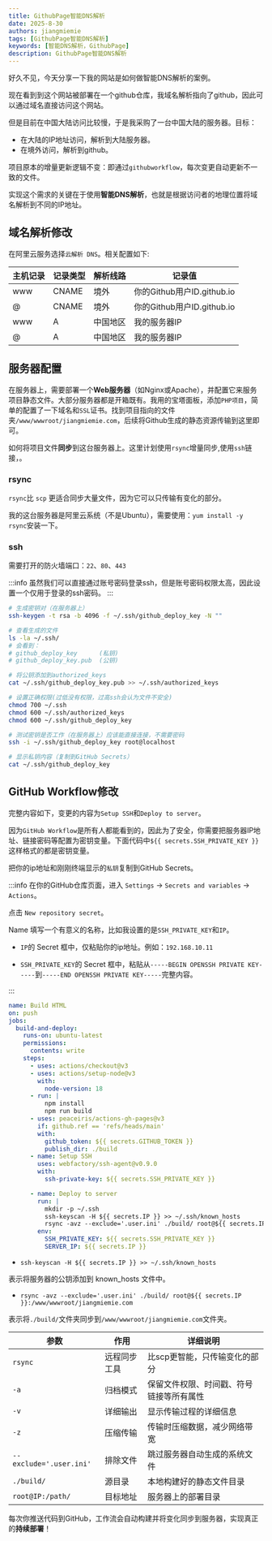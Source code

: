 ```yaml
---
title: GithubPage智能DNS解析
date: 2025-8-30
authors: jiangmiemie
tags: [GithubPage智能DNS解析]
keywords: [智能DNS解析，GithubPage]
description: GithubPage智能DNS解析
---
```


好久不见，今天分享一下我的网站是如何做智能DNS解析的案例。

现在看到到这个网站被部署在一个github仓库，我域名解析指向了github，因此可以通过域名直接访问这个网站。

但是目前在中国大陆访问比较慢，于是我采购了一台中国大陆的服务器。目标：
- 在大陆的IP地址访问，解析到大陆服务器。
- 在境外访问，解析到github。

项目原本的增量更新逻辑不变：即通过`githubworkflow`，每次变更自动更新不一致的文件。

实现这个需求的关键在于使用**智能DNS解析**，也就是根据访问者的地理位置将域名解析到不同的IP地址。

## 域名解析修改

在阿里云服务选择`云解析 DNS`。相关配置如下:

| 主机记录 | 记录类型 | 解析线路 | 记录值 |
|----------|----------|----------|--------|
| www      | CNAME    | 境外     | 你的Github用户ID.github.io |
| @        | CNAME    | 境外     | 你的Github用户ID.github.io |
| www      | A        | 中国地区 | 我的服务器IP |
| @        | A        | 中国地区 | 我的服务器IP |

## 服务器配置

在服务器上，需要部署一个**Web服务器**（如Nginx或Apache），并配置它来服务项目静态文件。大部分服务器都是开箱既有。我用的宝塔面板，添加`PHP项目`，简单的配置了一下域名和`SSL`证书。找到项目指向的文件夹`/www/wwwroot/jiangmiemie.com`，后续将Github生成的静态资源传输到这里即可。

如何将项目文件**同步**到这台服务器上。这里计划使用`rsync`增量同步,使用`ssh`链接，。

### rsync

`rsync`比 `scp` 更适合同步大量文件，因为它可以只传输有变化的部分。

我的这台服务器是阿里云系统（不是Ubuntu），需要使用：`yum install -y rsync`安装一下。

### ssh

需要打开的防火墙端口：`22`、`80`、`443`

:::info
虽然我们可以直接通过账号密码登录ssh，但是账号密码权限太高，因此设置一个仅用于登录的ssh密码。
:::

```bash showLineNumbers
# 生成密钥对（在服务器上）
ssh-keygen -t rsa -b 4096 -f ~/.ssh/github_deploy_key -N ""

# 查看生成的文件
ls -la ~/.ssh/
# 会看到：
# github_deploy_key      (私钥)
# github_deploy_key.pub  (公钥)

# 将公钥添加到authorized_keys
cat ~/.ssh/github_deploy_key.pub >> ~/.ssh/authorized_keys

# 设置正确权限(过低没有权限，过高ssh会认为文件不安全)
chmod 700 ~/.ssh
chmod 600 ~/.ssh/authorized_keys
chmod 600 ~/.ssh/github_deploy_key

# 测试密钥是否工作（在服务器上）应该能直接连接，不需要密码
ssh -i ~/.ssh/github_deploy_key root@localhost

# 显示私钥内容（复制到GitHub Secrets）
cat ~/.ssh/github_deploy_key
```

## GitHub Workflow修改

完整内容如下，变更的内容为`Setup SSH`和`Deploy to server`。

因为`GitHub Workflow`是所有人都能看到的，因此为了安全，你需要把服务器IP地址、链接密码等配置为密钥变量。下面代码中`${{ secrets.SSH_PRIVATE_KEY }}`这样格式的都是密钥变量。

把你的ip地址和刚刚终端显示的`私钥`复制到GitHub Secrets。

:::info
在你的GitHub仓库页面，进入 `Settings` -> `Secrets and variables` -> `Actions`。

点击 `New repository secret`。

Name 填写一个有意义的名称，比如我设置的是`SSH_PRIVATE_KEY`和`IP`。

- `IP`的 Secret 框中，仅粘贴你的ip地址。例如：`192.168.10.11`

- `SSH_PRIVATE_KEY`的 Secret 框中，粘贴从`-----BEGIN OPENSSH PRIVATE KEY-----`到`-----END OPENSSH PRIVATE KEY-----`完整内容。

:::

```yml showLineNumbers {21-33}
name: Build HTML
on: push
jobs:
  build-and-deploy:
    runs-on: ubuntu-latest
    permissions:
      contents: write
    steps:
      - uses: actions/checkout@v3
      - uses: actions/setup-node@v3
        with:
          node-version: 18
      - run: |
          npm install
          npm run build
      - uses: peaceiris/actions-gh-pages@v3
        if: github.ref == 'refs/heads/main'
        with:
          github_token: ${{ secrets.GITHUB_TOKEN }}
          publish_dir: ./build
      - name: Setup SSH
        uses: webfactory/ssh-agent@v0.9.0
        with:
          ssh-private-key: ${{ secrets.SSH_PRIVATE_KEY }}

      - name: Deploy to server
        run: |
          mkdir -p ~/.ssh
          ssh-keyscan -H ${{ secrets.IP }} >> ~/.ssh/known_hosts
          rsync -avz --exclude='.user.ini' ./build/ root@${{ secrets.IP }}:/www/wwwroot/jiangmiemie.com
        env:
          SSH_PRIVATE_KEY: ${{ secrets.SSH_PRIVATE_KEY }}
          SERVER_IP: ${{ secrets.IP }}
```

- `ssh-keyscan -H ${{ secrets.IP }} >> ~/.ssh/known_hosts`

表示将服务器的公钥添加到 known_hosts 文件中。


- `rsync -avz --exclude='.user.ini' ./build/ root@${{ secrets.IP }}:/www/wwwroot/jiangmiemie.com`

表示将`./build/`文件夹同步到`/www/wwwroot/jiangmiemie.com`文件夹。

| 参数 | 作用 | 详细说明 |
|------|------|----------|
| `rsync` | 远程同步工具 | 比scp更智能，只传输变化的部分 |
| `-a` | 归档模式 | 保留文件权限、时间戳、符号链接等所有属性 |
| `-v` | 详细输出 | 显示传输过程的详细信息 |
| `-z` | 压缩传输 | 传输时压缩数据，减少网络带宽 |
| `--exclude='.user.ini'` | 排除文件 | 跳过服务器自动生成的系统文件 |
| `./build/` | 源目录 | 本地构建好的静态文件目录 |
| `root@IP:/path/` | 目标地址 | 服务器上的部署目录 |

每次你推送代码到GitHub，工作流会自动构建并将变化同步到服务器，实现真正的**持续部署**！